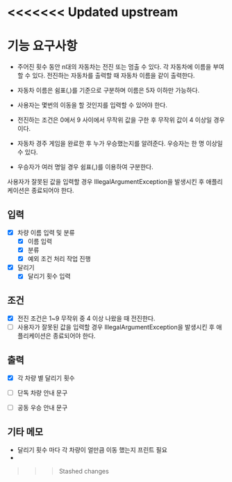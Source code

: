<<<<<<< Updated upstream
=======
# 기능 요구사항
- 주어진 횟수 동안 n대의 자동차는 전진 또는 멈출 수 있다.
각 자동차에 이름을 부여할 수 있다. 전진하는 자동차를 출력할 때 자동차 이름을 같이 출력한다.

- 자동차 이름은 쉼표(,)를 기준으로 구분하며 이름은 5자 이하만 가능하다.
- 사용자는 몇번의 이동을 할 것인지를 입력할 수 있어야 한다.

- 전진하는 조건은 0에서 9 사이에서 무작위 값을 구한 후 무작위 값이 4 이상일 경우이다.

- 자동차 경주 게임을 완료한 후 누가 우승했는지를 알려준다. 우승자는 한 명 이상일 수 있다.

- 우승자가 여러 명일 경우 쉼표(,)를 이용하여 구분한다.

사용자가 잘못된 값을 입력할 경우 IllegalArgumentException을 발생시킨 후 애플리케이션은 종료되어야 한다.
## 입력
- [x] 차량 이름 입력 및 분류
  - [x] 이름 입력
  - [x] 분류
  - [x] 예외 조건 처리 작업 진행
- [x] 달리기 
  - [X] 달리기 횟수 입력

## 조건
- [X] 전진 조건은 1~9 무작위 중 4 이상 나왔을 때 전진한다.
- [ ] 사용자가 잘못된 값을 입력할 경우 IllegalArgumentException을 발생시킨 후 애플리케이션은 종료되어야 한다.

## 출력
- [x] 각 차량 별 달리기 횟수
- [ ] 단독 차량 안내 문구
- [ ] 공동 우승 안내 문구


## 기타 메모
- 달리기 횟수 마다 각 차량이 얼만큼 이동 했는지 프린트 필요
- 
>>> Stashed changes
